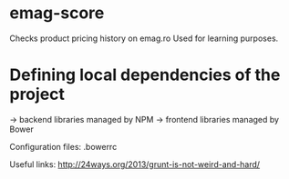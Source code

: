 # emag-score
Checks product pricing history on emag.ro
Used for learning purposes.

# Defining local dependencies of the project
-> backend libraries managed by NPM
-> frontend libraries managed by Bower

Configuration files:
.bowerrc


Useful links:
http://24ways.org/2013/grunt-is-not-weird-and-hard/